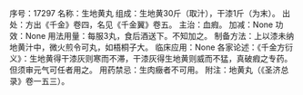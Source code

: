 序号：17297
名称：生地黄丸
组成：生地黄30斤（取汁），干漆1斤（为末）。
出处：方出《千金》卷四，名见《千金翼》卷五。
主治：血瘕。
加减：None
功效：None
用法用量：每服3丸，食后酒送下。不知加之。
制备方法：上以漆未纳地黄汁中，微火煎令可丸，如梧桐子大。
临床应用：None
各家论述：《千金方衍义》：生地黄得干漆灰则寒而不滞，干漆灰得生地黄则威而不猛，真破瘕之专药。但须审元气可任者用之。
用药禁忌：生肉癥者不可用。
附注：地黄丸（《圣济总录》卷一五三）。
